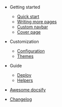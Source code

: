 <!-- _sidebar.md -->


- Getting started

  - [Quick start](quickstart.md "Este é um exemplo de título/tag gerado quando clicar neste item.")
  - [Writing more pages](more-pages.md)
  - [Custom navbar](custom-navbar.md)
  - [Cover page](cover.md)

- Customization

  - [Configuration](configuration.md)
  - [Themes](themes.md)

- Guide

  - [Deploy](deploy.md)
  - [Helpers](helpers.md)

- [Awesome docsify](awesome.md)
- [Changelog](changelog.md)